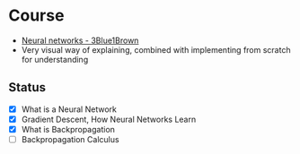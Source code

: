 # Course
- [Neural networks - 3Blue1Brown](https://www.youtube.com/playlist?list=PLZHQObOWTQDNU6R1_67000Dx_ZCJB-3pi)
- Very visual way of explaining, combined with implementing from scratch for understanding

## Status
- [x] What is a Neural Network
- [x] Gradient Descent, How Neural Networks Learn
- [x] What is Backpropagation
- [ ] Backpropagation Calculus